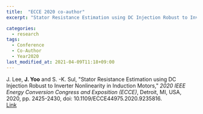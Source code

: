 ```yaml
---
title:  "ECCE 2020 co-author"
excerpt: "Stator Resistance Estimation using DC Injection Robust to Inverter Nonlinearity in Induction Motors."

categories:
  - research
tags:
  - Conference
  - Co-Author
  - Year2020
last_modified_at: 2021-04-09T11:18+09:00
---
```


J. Lee, **J. Yoo** and S. -K. Sul, "Stator Resistance Estimation using DC Injection Robust to Inverter Nonlinearity in Induction Motors," *2020 IEEE Energy Conversion Congress and Exposition (ECCE)*, Detroit, MI, USA, 2020, pp. 2425-2430, doi: 10.1109/ECCE44975.2020.9235816.  
[Link](https://ieeexplore.ieee.org/document/9235816)
